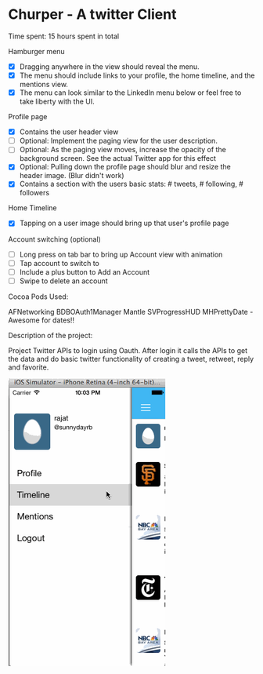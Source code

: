 Churper - A twitter Client
=========================

Time spent:  15 hours spent in total

Hamburger menu

- [x] Dragging anywhere in the view should reveal the menu.
- [x] The menu should include links to your profile, the home timeline, and the mentions view.
- [x] The menu can look similar to the LinkedIn menu below or feel free to take liberty with the UI.

Profile page

- [x] Contains the user header view
- [ ] Optional: Implement the paging view for the user description.
- [ ] Optional: As the paging view moves, increase the opacity of the background screen. See the actual Twitter app for this effect
- [x] Optional: Pulling down the profile page should blur and resize the header image. (Blur didn't work)
- [x] Contains a section with the users basic stats: # tweets, # following, # followers

Home Timeline

- [x] Tapping on a user image should bring up that user's profile page

Account switching (optional)
- [ ] Long press on tab bar to bring up Account view with animation
- [ ] Tap account to switch to
- [ ] Include a plus button to Add an Account
- [ ] Swipe to delete an account

Cocoa Pods Used: 

AFNetworking
BDBOAuth1Manager
Mantle
SVProgressHUD
MHPrettyDate  - Awesome for dates!! 

Description of the project:

Project Twitter APIs to login using Oauth. After login it calls the APIs to get the data and do basic twitter functionality of creating a tweet, retweet, reply and favorite. 

![Alt Text](TwitterRedux.gif)
